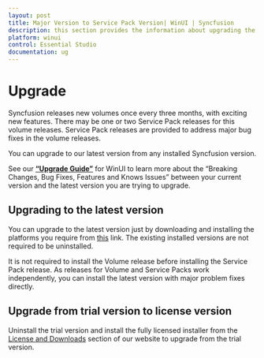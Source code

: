 ```yaml
---
layout: post
title: Major Version to Service Pack Version| WinUI | Syncfusion
description: this section provides the information about upgrading the WinUI projects from major version to service pack version
platform: winui
control: Essential Studio
documentation: ug
---
```


# Upgrade

Syncfusion releases new volumes once every three months, with exciting new features. There may be one or two Service Pack releases for this volume releases. Service Pack releases are provided to address major bug fixes in the volume releases.

You can upgrade to our latest version from any installed Syncfusion version.

See our [**“Upgrade Guide”**](https://help.syncfusion.com/upgrade-guide/winui-controls) for WinUI to learn more about the “Breaking Changes, Bug Fixes, Features and Knows Issues” between your current version and the latest version you are trying to upgrade.


## Upgrading to the latest version

You can upgrade to the latest version just by downloading and installing the platforms you require from [this](https://www.syncfusion.com/downloads/latest-version) link. The existing installed versions are not required to be uninstalled. 


It is not required to install the Volume release before installing the Service Pack release. As releases for Volume and Service Packs work independently, you can install the latest version with major problem fixes directly.


## Upgrade from trial version to license version

Uninstall the trial version and install the fully licensed installer from the [License and Downloads](https://www.syncfusion.com/account/downloads) section of our website to upgrade from the trial version.

